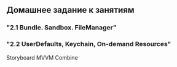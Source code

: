 ## Домашнее задание к занятиям
### "2.1 Bundle. Sandbox. FileManager"
### "2.2 UserDefaults, Keychain, On-demand Resources"


Storyboard
MVVM
Combine
